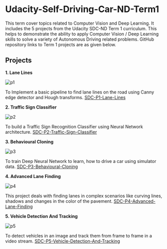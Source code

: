 # Udacity-Self-Driving-Car-ND-Term1
This term cover topics related to Computer Vision and Deep Learning. It includes the 5 projects from the Udacity SDC-ND Term 1 curriculum. This helps to demonstrate the ability to apply Computer Vision / Deep Learning skills to solve a variety of Autonomous Driving related problems.
GitHub repository links to Term 1 projects are as given below.

## Projects

**1. Lane Lines**

![p1](https://cloud.githubusercontent.com/assets/17127066/24323532/e9d11890-119c-11e7-92e7-8ae0c259371c.png)

To Implement a basic pipeline to find lane lines on the road using Canny edge detector and Hough transforms. 
[SDC-P1-Lane-Lines][1]

**2. Traffic Sign Classifier**

![p2](https://cloud.githubusercontent.com/assets/17127066/24323531/e9c9c28e-119c-11e7-9b32-8047bd0ec743.png)

To build a Traffic Sign Recognition Classifier using Neural Network architecture. [SDC-P2-Traffic-Sign-Classifier][2]

**3. Behavioural Cloning**

![p3](https://cloud.githubusercontent.com/assets/17127066/24323530/e9c5cfe4-119c-11e7-88b6-aeee7fd1a140.png)

To train Deep Neural Network to learn, how to drive a car using simulator data. [SDC-P3-Behavioural-Cloning][3]

**4. Advanced Lane Finding**

![p4](https://cloud.githubusercontent.com/assets/17127066/24323529/e9bce898-119c-11e7-99e7-71f1c56541fc.png)

This project deals with finding lanes in complex scenarios like curving lines, shadows and changes in the color of the pavement. [SDC-P4-Advanced-Lane-Finding][4]

**5. Vehicle Detection And Tracking**

![p5](https://cloud.githubusercontent.com/assets/17127066/24323533/e9d818e8-119c-11e7-91f1-877a0eedbe7d.png)

To detect vehicles in an image and track them from frame to frame in a video stream. [SDC-P5-Vehicle-Detection-And-Tracking][5]


[1]: https://github.com/ra9hur/SDC-P1-Lane-Lines
[2]: https://github.com/ra9hur/SDC-P2-Traffic-Sign-Classifier
[3]: https://github.com/ra9hur/SDC-P3-Behavioural-Cloning
[4]: https://github.com/ra9hur/SDC-P4-Advanced-Lane-Finding
[5]: https://github.com/ra9hur/SDC-P5-Vehicle-Detection-And-Tracking



